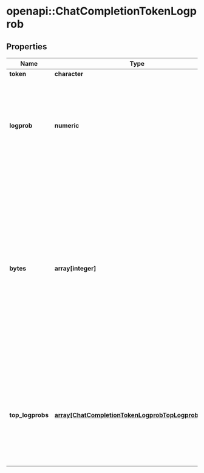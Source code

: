 # openapi::ChatCompletionTokenLogprob


## Properties
Name | Type | Description | Notes
------------ | ------------- | ------------- | -------------
**token** | **character** | The token. | 
**logprob** | **numeric** | The log probability of this token, if it is within the top 20 most likely tokens. Otherwise, the value &#x60;-9999.0&#x60; is used to signify that the token is very unlikely. | 
**bytes** | **array[integer]** | A list of integers representing the UTF-8 bytes representation of the token. Useful in instances where characters are represented by multiple tokens and their byte representations must be combined to generate the correct text representation. Can be &#x60;null&#x60; if there is no bytes representation for the token. | 
**top_logprobs** | [**array[ChatCompletionTokenLogprobTopLogprobsInner]**](ChatCompletionTokenLogprob_top_logprobs_inner.md) | List of the most likely tokens and their log probability, at this token position. In rare cases, there may be fewer than the number of requested &#x60;top_logprobs&#x60; returned. | 


